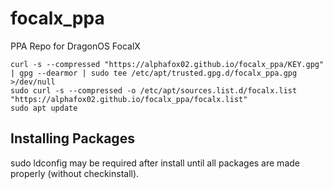 # focalx_ppa
PPA Repo for DragonOS FocalX


```
curl -s --compressed "https://alphafox02.github.io/focalx_ppa/KEY.gpg" | gpg --dearmor | sudo tee /etc/apt/trusted.gpg.d/focalx_ppa.gpg >/dev/null
sudo curl -s --compressed -o /etc/apt/sources.list.d/focalx.list "https://alphafox02.github.io/focalx_ppa/focalx.list"
sudo apt update
```

## Installing Packages
sudo ldconfig may be required after install until all packages are made properly (without checkinstall).
